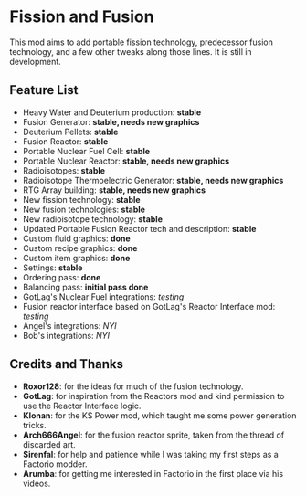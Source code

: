 # Fission and Fusion

This mod aims to add portable fission technology, predecessor fusion
technology, and a few other tweaks along those lines. It is still in development.

## Feature List
* Heavy Water and Deuterium production: **stable**
* Fusion Generator: **stable, needs new graphics**
* Deuterium Pellets: **stable**
* Fusion Reactor: **stable**
* Portable Nuclear Fuel Cell: **stable**
* Portable Nuclear Reactor: **stable, needs new graphics**
* Radioisotopes: **stable**
* Radioisotope Thermoelectric Generator: **stable, needs new graphics**
* RTG Array building: **stable, needs new graphics**
* New fission technology: **stable**
* New fusion technologies: **stable**
* New radioisotope technology: **stable**
* Updated Portable Fusion Reactor tech and description: **stable**
* Custom fluid graphics: **done**
* Custom recipe graphics: **done**
* Custom item graphics: **done**
* Settings: **stable**
* Ordering pass: **done**
* Balancing pass: **initial pass done**
* GotLag's Nuclear Fuel integrations: _testing_
* Fusion reactor interface based on GotLag's Reactor Interface mod: _testing_
* Angel's integrations: _NYI_
* Bob's integrations: _NYI_

## Credits and Thanks
* **Roxor128**: for the ideas for much of the fusion technology.
* **GotLag**: for inspiration from the Reactors mod and kind permission to use the Reactor Interface logic.
* **Klonan**: for the KS Power mod, which taught me some power generation tricks.
* **Arch666Angel**: for the fusion reactor sprite, taken from the thread of discarded art.
* **Sirenfal**: for help and patience while I was taking my first steps as a Factorio modder.
* **Arumba**: for getting me interested in Factorio in the first place via his videos.
